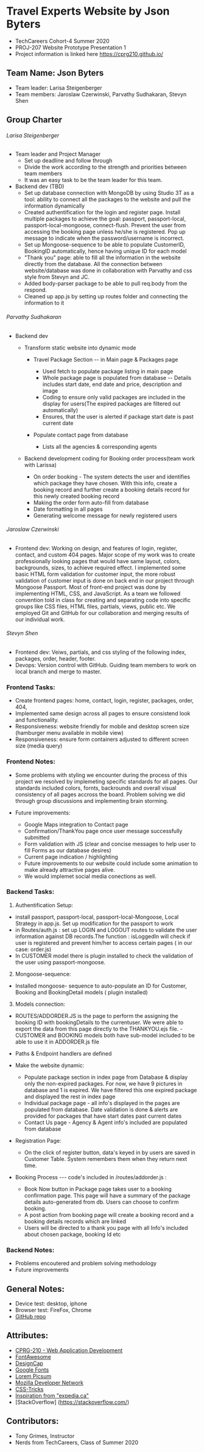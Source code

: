 # Travel Experts Website by Json Byters
- TechCareers Cohort-4 Summer 2020
- PROJ-207 Website Prototype Presentation 1
- Project information is linked here https://cprg210.github.io/
## Team Name: Json Byters
- Team leader: Larisa Steigenberger
- Team members: Jaroslaw Czerwinski, Parvathy Sudhakaran, Stevyn Shen

## Group Charter
###### Larisa Steigenberger
- Team leader and Project Manager
  - Set up deadline and follow through
  - Divide the work according to the strength and priorities between team members
  - It was an easy task to be the team leader for this team. 
- Backend dev (TBD)
  - Set up database connection with MongoDB by using Studio 3T as a tool: ability to connect all the packages to the website and pull the information dynamically
  - Created authentification for the login and register page. Install multiple packages to achieve the goal: passport, passport-local, passport-local-mongoose, connect-flush. Prevent the user from accessing the booking page unless he/she is registered. Pop up message to indicate when the password/username is incorrect.
  - Set up Mongoose-sequence to be able to populate CustomerID, BookingID automatically, hence having unique ID for each model
  - "Thank you" page: able to fill all the information in the website directly from the database. All the connection between website/database was done in collaboration with Parvathy and css style from Stevyn and JC.
  - Added body-parser package to be able to pull req.body from the respond.
  - Cleaned up app.js by setting up routes folder and connecting the information to it

###### Parvathy Sudhakaran
- Backend dev 
  - Transform static website into dynamic mode 
    - Travel Package Section -- in Main page & Packages page
      - Used fetch to populate package listing in main page
      - Whole package page is populated from database -- Details includes start date, end date and price, description and image
      - Coding to ensure only valid packages are included in the display for users(The expired packages are filtered out automatically)
      - Ensures, that the user is alerted if package start date is past current date

    - Populate contact page from database
      - Lists all the agencies & corresponding agents 

  - Backend development coding for Booking order process(team work with Larissa)
    - On order booking - The system detects the user and identifies which package they have chosen. With this info, create a booking record and further create a booking details record for this  newly created booking record
    - Making the order form auto-fill from database 
    - Date formatting in all pages
    - Generating welcome message for newly registered users
    

###### Jaroslaw Czerwinski
- Frontend dev: Working on design, and features of login, register, contact, and custom 404 pages. Major scope of my work was to create professionally looking pages that would have same layout, colors, backgrounds, sizes, to achieve required effect. I implemented some basic HTML form validation for customer input, the more robust validation of customer input is done on back end in our project through Mongoose Passport.  Most of front-end project was done by implementing HTML, CSS, and JavaScript. As a team we followed convention told in class for creating and separating code into specific groups like CSS files, HTML files, partials, views, public etc. We employed Git and GitHub for our collaboration and merging results of our individual work. 
###### Stevyn Shen
- Frontend dev: Veiws, partials, and css styling of the following index, packages, order, header, footer. 
- Devops: Version control with GitHub. Guiding team members to work on local branch and merge to master.

### Frontend Tasks:
- Create frontend pages: home, contact, login, register, packages, order, 404,
- Implemented same design across all pages to ensure consistend look and functionality. 
- Responsiveness: website friendly for mobile and desktop screen size (hamburger menu available in mobile view)
- Responsiveness: ensure form containers adjusted to different screen size (media query)

### Frontend Notes:
- Some problems with styling we encounter during the process of this project we resolved by implemeting specific standards for all pages. Our standards included colors, fornts, backrounds and overall visual consistency of all pages accross the board. 
Problem solving we did through group discussions and implementing brain storming. 

- Future improvements:
    - Google Maps integration to Contact page
    - Confirmation/ThankYou page once user message successfully submitted 
    - Form validation with JS (clear and concise messages to help user to fill Forms as our database desires)
    - Current page indication / highlighting 
    - Future improvements to our website could include some animation to make already attractive pages alive. 
    - We would implemet social media conections as well. 
    
### Backend Tasks:

 1. Authentification Setup:
  - install passport, passport-local, passport-local-Mongoose, Local Strategy in app.js. Set up modification for the passport to work
  - in Routes/auth.js : set up LOGIN and LOGOUT routes to validate the user information against DB records.The function : isLoggedIn will check if user is registered and prevent him/her to  access certain pages ( in our case: order.js)
  - In CUSTOMER model there is plugin installed to check the validation of the user using passport-mongoose.

 2. Mongoose-sequence: 
 - Installed mongoose- sequence to auto-populate an ID for Customer, Booking and BookingDetail models ( plugin installed)

 3. Models connection:
  - ROUTES/ADDORDER.JS is  the page to perform the assigning the booking ID with bookingDetails to the currentuser. We were able to export the data from this page directly to the THANKYOU.ejs file. 
  -CUSTOMER and BOOKING models both have sub-model included to be able to use it in ADDORDER.js file
  
- Paths & Endpoint handlers are defined

- Make the website dynamic:
  - Populate package section in index page from Database & display only the non-expired packages. For now, we have 9 pictures in database and 1 is expired. We have filtered this one expired package and displayed the rest in index page
  - Individual package page - all info's displayed in the pages are populated from database. Date validation is done & alerts are provided for packages that have start dates past current dates
  - Contact Us page - Agency & Agent info's included are populated from database

- Registration Page:
  - On the click of register button, data's keyed in by users are saved in Customer Table. System remembers them when they return next time.

- Booking Process --- code's included in /routes/addorder.js : 
  - Book Now button in Package page takes user to a booking confirmation page. This page will have a summary of the package details auto-generated from db. Users can choose to confirm booking.
  - A post action from booking page will create a booking record and a booking details records which are linked 
  - Users will be directed to a thank you page with all Info's included about chosen package, booking Id etc

### Backend Notes:
- Problems encoutered and problem solving methodology
- Future improvements

## General Notes:
- Device test: desktop, iphone 
- Browser test: FireFox, Chrome
- [GitHub repo](https://github.com/protechshen/json_byters)

## Attributes: 
- [CPRG-210 - Web Application Development](https://cprg210.github.io/)
- [FontAwesome](https://fontawesome.com/license/free)
- [DesignCap](https://www.designcap.com/)
- [Google Fonts](https://developers.google.com/fonts)
- [Lorem Picsum](https://picsum.photos)
- [Mozilla Developer Network](https://developer.mozilla.org/en-US/docs/Learn)
- [CSS-Tricks](https://css-tricks.com/)
- [Inspiration from "expedia.ca"](https://www.expedia.ca/)
- [StackOverflow] (https://stackoverflow.com/)

## Contributors: 
- Tony Grimes, Instructor
- Nerds from TechCareers, Class of Summer 2020





